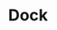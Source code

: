 ---
title: "Dock"
alt: "A picture of a Dock"
src: "/photos/sweden2.jpg"
caption: "Malmö, Sweden"
index: 19
---